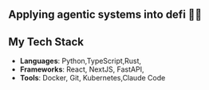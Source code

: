 ## Applying agentic systems into defi 🥷🏿


## My Tech Stack

- **Languages**: Python,TypeScript,Rust,
- **Frameworks**: React, NextJS, FastAPI, 
- **Tools**: Docker, Git, Kubernetes,Claude Code


<!---
obre10off/obre10off is a ✨ special ✨ repository because its `README.md` (this file) appears on your GitHub profile.
You can click the Preview link to take a look at your changes.
--->
